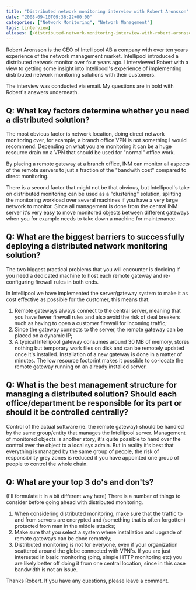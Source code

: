 ```yaml
---
title: "Distributed network monitoring interview with Robert Aronsson"
date: "2008-09-10T09:36:22+00:00"
categories: ["Network Monitoring", "Network Management"]
tags: [interview]
aliases: [/distributed-network-monitoring-interview-with-robert-aronsson/]
---
```


Robert Aronsson is the CEO of Intellipool AB a company with over ten years experience of the network management market. Intellipool introduced a distributed network monitor over four years ago. I interviewed Robert with a view to getting some insight into Intellipool's experience of implementing distributed network monitoring solutions with their customers.

The interview was conducted via email. My questions are in bold with Robert's answers underneath.
<h2>Q: What key factors determine whether you need a distributed solution?</h2>
The most obvious factor is network location, doing direct network monitoring over, for example, a branch office VPN is not something I would recommend. Depending on what you are monitoring it can be a huge resource drain on a VPN that should be used for "normal" office work.

By placing a remote gateway at a branch office, INM can monitor all aspects of the remote servers to just a fraction of the "bandwith cost" compared to direct monitoring.

There is a second factor that might not be that obvious, but Intellipool's take on distributed monitoring can be used as a "clustering" solution, splitting the monitoring workload over several machines if you have a very large network to monitor. Since all management is done from the central INM server it's very easy to move monitored objects between different gateways when you for example needs to take down a machine for maintenance.
<h2>Q: What are the biggest barriers to successfully deploying a distributed network monitoring solution?</h2>
The two biggest practical problems that you will encounter is deciding if you need a dedicated machine to host each remote gateway and re-configuring firewall rules in both ends.

In Intellipool we have implemented the server/gateway system to make it as cost effective as possible for the customer, this means that:
<ol>
	<li>Remote gateways always connect to the central server, meaning that you have fewer firewall rules and also avoid the risk of deal breakers such as having to open a customer firewall for incoming traffic;</li>
	<li>Since the gateway connects to the server, the remote gateway can be placed on a dynamic IP;</li>
	<li>A typical Intellipool gateway consumes around 30 MB of memory, stores nothing but temporary work files on disk and can be remotely updated once it's installed. Installation of a new gateway is done in a matter of minutes. The low resource footprint makes it possible to co-locate the remote gateway running on an already installed server.</li>
</ol>
<h2>Q: What is the best management structure for managing a distributed solution? Should each office/department be responsible for its part or should it be controlled centrally?</h2>
Control of the actual software (ie. the remote gateway) should be handled by the same group/entity that manages the Intellipool server. Management of monitored objects is another story, it's quite possible to hand over the control over the object to a local sys admin. But in reality it's best that everything is managed by the same group of people, the risk of responsibility grey zones is reduced if you have appointed one group of people to control the whole chain.
<h2>Q: What are your top 3 do's and don'ts?</h2>
(I'll formulate it in a bit different way here) There is a number of things to consider before going ahead with distributed monitoring.
<ol>
	<li>When considering distributed monitoring, make sure that the traffic to and from servers are encrypted and (something that is often forgotten) protected from man in the middle attacks;</li>
	<li>Make sure that you select a system where installation and upgrade of remote gateways can be done remotely;</li>
	<li>Distributed monitoring is not for everyone, even if your organization scattered around the globe connected with VPN's. If you are just interested in basic monitoring (ping, simple HTTP monitoring etc) you are likely better off doing it from one central location, since in this case bandwidth is not an issue.</li>
</ol>
Thanks Robert. If you have any questions, please leave a comment.
